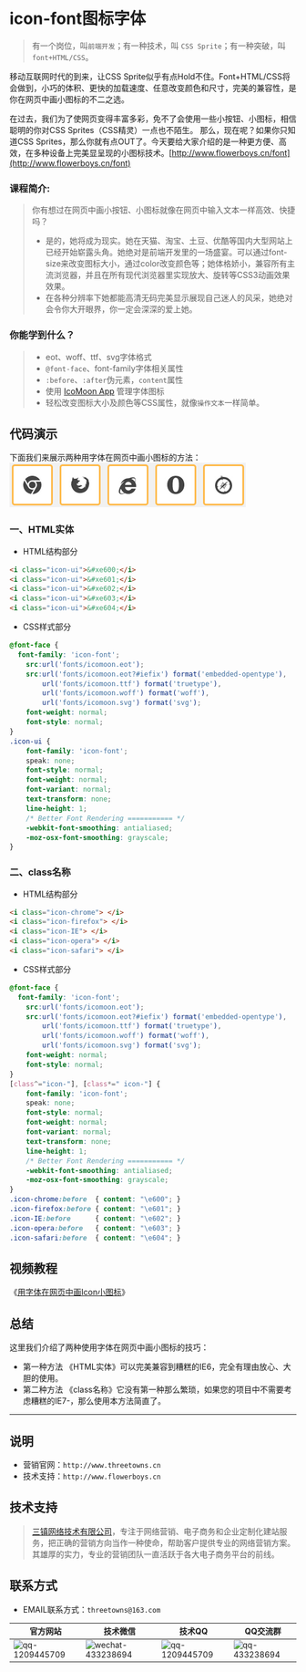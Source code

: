 # icon-font图标字体

>有一个岗位，叫`前端开发`；有一种技术，叫 `CSS Sprite`；有一种突破，叫`font+HTML/CSS`。

移动互联网时代的到来，让CSS Sprite似乎有点Hold不住。Font+HTML/CSS将会做到，小巧的体积、更快的加载速度、任意改变颜色和尺寸，完美的兼容性，是你在网页中画小图标的不二之选。

在过去，我们为了使网页变得丰富多彩，免不了会使用一些小按钮、小图标，相信聪明的你对CSS Sprites（CSS精灵）一点也不陌生。
那么，现在呢？如果你只知道CSS Sprites，那么你就有点OUT了。今天要给大家介绍的是一种更方便、高效，在多种设备上完美显呈现的小图标技术。[http://www.flowerboys.cn/font](http://www.flowerboys.cn/font)

### 课程简介:
> 你有想过在网页中画小按钮、小图标就像在网页中输入文本一样高效、快捷吗？
> * 是的，她将成为现实。她在天猫、淘宝、土豆、优酷等国内大型网站上已经开始崭露头角。她绝对是前端开发里的一场盛宴。可以通过font-size来改变图标大小，通过color改变颜色等；她体格娇小，兼容所有主流浏览器，并且在所有现代浏览器里实现放大、旋转等CSS3动画效果效果。
>* 在各种分辨率下她都能高清无码完美显示展现自己迷人的风采，她绝对会令你大开眼界，你一定会深深的爱上她。

### 你能学到什么？
>* eot、woff、ttf、svg字体格式
>* `@font-face`、font-family字体相关属性
>* `:before`、`:after`伪元素，`content`属性
>* 使用 [IcoMoon App](https://icomoon.io) 管理字体图标
>* 轻松改变图标大小及颜色等CSS属性，就像`操作文本`一样简单。

## 代码演示
下面我们来展示两种用字体在网页中画小图标的方法：
![show](source/show.jpg)

### 一、HTML实体
* HTML结构部分
```html
<i class="icon-ui">&#xe600;</i>
<i class="icon-ui">&#xe601;</i>
<i class="icon-ui">&#xe602;</i>
<i class="icon-ui">&#xe603;</i>
<i class="icon-ui">&#xe604;</i>
```

* CSS样式部分
```css
@font-face {
  font-family: 'icon-font';
	src:url('fonts/icomoon.eot');
	src:url('fonts/icomoon.eot?#iefix') format('embedded-opentype'),
		url('fonts/icomoon.ttf') format('truetype'),
		url('fonts/icomoon.woff') format('woff'),
		url('fonts/icomoon.svg') format('svg');
	font-weight: normal;
	font-style: normal;
}
.icon-ui {
	font-family: 'icon-font';
	speak: none;
	font-style: normal;
	font-weight: normal;
	font-variant: normal;
	text-transform: none;
	line-height: 1;
	/* Better Font Rendering =========== */
	-webkit-font-smoothing: antialiased;
	-moz-osx-font-smoothing: grayscale;
}
```

### 二、class名称
* HTML结构部分
```html
<i class="icon-chrome"> </i>
<i class="icon-firefox"> </i>
<i class="icon-IE"> </i>
<i class="icon-opera"> </i>
<i class="icon-safari"> </i>
```

* CSS样式部分
```css
@font-face {
  font-family: 'icon-font';
	src:url('fonts/icomoon.eot');
	src:url('fonts/icomoon.eot?#iefix') format('embedded-opentype'),
		url('fonts/icomoon.ttf') format('truetype'),
		url('fonts/icomoon.woff') format('woff'),
		url('fonts/icomoon.svg') format('svg');
	font-weight: normal;
	font-style: normal;
}
[class^="icon-"], [class*=" icon-"] {
	font-family: 'icon-font';
	speak: none;
	font-style: normal;
	font-weight: normal;
	font-variant: normal;
	text-transform: none;
	line-height: 1;
	/* Better Font Rendering =========== */
	-webkit-font-smoothing: antialiased;
	-moz-osx-font-smoothing: grayscale;
}
.icon-chrome:before  { content: "\e600"; }
.icon-firefox:before { content: "\e601"; }
.icon-IE:before      { content: "\e602"; }
.icon-opera:before   { content: "\e603"; }
.icon-safari:before  { content: "\e604"; }
```

## 视频教程 
《[用字体在网页中画Icon小图标](http://www.imooc.com/view/243)》

## 总结
这里我们介绍了两种使用字体在网页中画小图标的技巧：
* 第一种方法 《HTML实体》可以完美兼容到糟糕的IE6，完全有理由放心、大胆的使用。
* 第二种方法 《class名称》它没有第一种那么繁琐，如果您的项目中不需要考虑糟糕的IE7-，那么使用本方法简直了。

***

## 说明
* 营销官网：`http://www.threetowns.cn`
* 技术支持：`http://www.flowerboys.cn`

## 技术支持
>[三镇网络技术有限公司](http://www.threetowns.cn)，专注于网络营销、电子商务和企业定制化建站服务，把正确的营销方向当作一种使命，帮助客户提供专业的网络营销方案。其雄厚的实力，专业的营销团队一直活跃于各大电子商务平台的前线。

## 联系方式

* EMAIL联系方式：`threetowns@163.com`

| 官方网站 | 技术微信 | 技术QQ | QQ交流群 |
|--------|--------|--------|--------|
|![qq-1209445709](https://github.com/threetowns/About/raw/master/qrCode/website_threetowns.cn.jpg)|![wechat-433238694](https://github.com/threetowns/About/raw/master/qrCode/wechat_yonger_lei.jpg)|   ![qq-1209445709](https://github.com/threetowns/About/raw/master/qrCode/qq_1209445709.jpg)     |    ![qq-433238694](https://github.com/threetowns/About/raw/master/qrCode/qqGroup_433238694.jpg)    |
